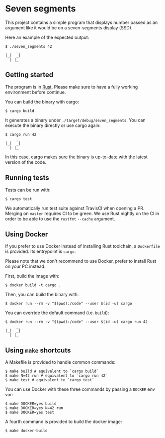 # Seven segments

This project contains a simple program that displays number passed as an
argument like it would be on a seven-segments display (SSD).

Here an example of the expected output:

```console
$ ./seven_segments 42
     _ 
|_|  _|
  | |_ 
```

## Getting started

The program is in [Rust](https://www.rust-lang.org). Please make sure to have a
fully working environment before continue.

You can build the binary with cargo:

```console
$ cargo build
```

It generates a binary under `./target/debug/seven_segments`. You can execute
the binary directly or use cargo again:

```console
$ cargo run 42
     _ 
|_|  _|
  | |_ 
```

In this case, cargo makes sure the binary is up-to-date with the latest version
of the code.

## Running tests

Tests can be run with:

```console
$ cargo test
```

We automatically run test suite against TravisCI when opening a PR. Merging on
`master` requires CI to be green. We use Rust nightly on the CI in order to be
able to use the `rustfmt` `--cache` argument.

## Using Docker

If you prefer to use Docker instead of installing Rust toolchain, a
`Dockerfile` is provided. Its entrypoint is `cargo`.

Please note that we don't recommend to use Docker, prefer to install Rust on
your PC instead.

First, build the image with:

```console
$ docker build -t cargo .
```

Then, you can build the binary with:

```console
$ docker run --rm -v "$(pwd):/code" --user $(id -u) cargo
```

You can override the default command (i.e. `build`):

```console
$ docker run --rm -v "$(pwd):/code" --user $(id -u) cargo run 42
     _ 
|_|  _|
  | |_ 
```

## Using `make` shortcuts

A Makefile is provided to handle common commands:

```console
$ make build # equivalent to `cargo build`
$ make N=42 run # equivalent to `cargo run 42`
$ make test # equivalent to `cargo test`
```

You can use Docker with these three commands by passing a `DOCKER` env var:

```console
$ make DOCKER=yes build
$ make DOCKER=yes N=42 run
$ make DOCKER=yes test
```

A fourth command is provided to build the docker image:

```console
$ make docker-build
```
